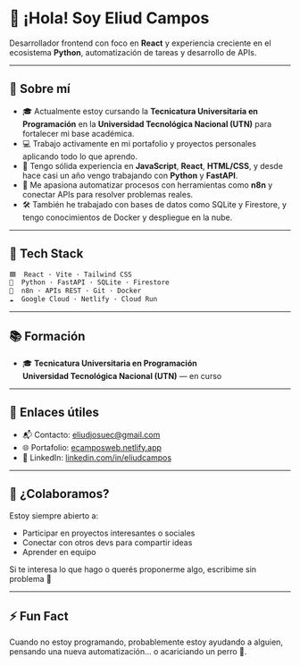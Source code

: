 # 👋 ¡Hola! Soy Eliud Campos

Desarrollador frontend con foco en **React** y experiencia creciente en el ecosistema **Python**, automatización de tareas y desarrollo de APIs.

---

## 🚀 Sobre mí

- 🎓 Actualmente estoy cursando la **Tecnicatura Universitaria en Programación** en la **Universidad Tecnológica Nacional (UTN)** para fortalecer mi base académica.
- 💻 Trabajo activamente en mi portafolio y proyectos personales aplicando todo lo que aprendo.
- 🧠 Tengo sólida experiencia en **JavaScript**, **React**, **HTML/CSS**, y desde hace casi un año vengo trabajando con **Python** y **FastAPI**.
- 🔁 Me apasiona automatizar procesos con herramientas como **n8n** y conectar APIs para resolver problemas reales.
- 🛠️ También he trabajado con bases de datos como SQLite y Firestore, y tengo conocimientos de Docker y despliegue en la nube.

---

## 🧰 Tech Stack

```txt
🟦  React · Vite · Tailwind CSS  
🐍  Python · FastAPI · SQLite · Firestore  
🧩  n8n · APIs REST · Git · Docker  
☁️  Google Cloud · Netlify · Cloud Run
```

---

## 📚 Formación

- 🎓 **Tecnicatura Universitaria en Programación**  
  **Universidad Tecnológica Nacional (UTN)** — en curso

---

## 🔗 Enlaces útiles

- 📬 Contacto: [eliudjosuec@gmail.com](mailto:eliudjosuec@gmail.com)
- 🌐 Portafolio: [ecamposweb.netlify.app](https://ecamposweb.netlify.app)
- 💼 LinkedIn: [linkedin.com/in/eliudcampos](https://linkedin.com/in/eliudcampos)

---

## 🤝 ¿Colaboramos?

Estoy siempre abierto a:
- Participar en proyectos interesantes o sociales
- Conectar con otros devs para compartir ideas
- Aprender en equipo

Si te interesa lo que hago o querés proponerme algo, escribime sin problema 🙂

---

## ⚡ Fun Fact

Cuando no estoy programando, probablemente estoy ayudando a alguien, pensando una nueva automatización... o acariciando un perro 🐶.
